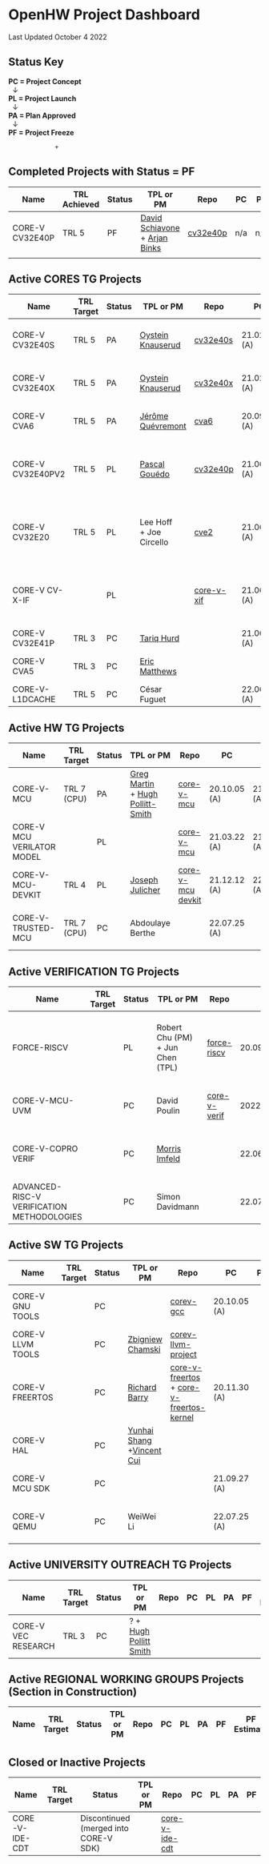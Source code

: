 # OpenHW Project Dashboard																												
																												
Last Updated October 4 2022																												
																												
## Status Key																												
**PC = Project Concept** 																												
&nbsp; &#8595;  																												
**PL = Project Launch**  																												
&nbsp; &#8595;  																												
**PA = Plan Approved**																												
&nbsp; &#8595;  																												
**PF = Project Freeze**																												
																												
				 +																								
## Completed Projects with Status = PF																												
|	Name	|	TRL Achieved	|	Status	|	TPL or PM	|	Repo	|	PC	|	PL	|	PA	|	PF	|	PF Estimate	|	Project Docs	|	RTD	|	Project Plan	|	Project Board	|
|	--------------------	|	--------------------	|	--------------------	|	--------------------	|	--------------------	|	--------------------	|	--------------------	|	--------------------	|	--------------------	|	--------------------	|	--------------------	|	--------------------	|	--------------------	|	--------------------	|
|	CORE-V CV32E40P        	|	TRL 5	|	PF	|	[David Schiavone](https://github.com/orgs/openhwgroup/people/davideschiavone) <br /> + [Arjan Binks](https://github.com/orgs/openhwgroup/people/Silabs-ArjanB)	|	[cv32e40p](https://github.com/openhwgroup/cv32e40p)	|	n/a	|	n/a	|	n/a	|	2021.01.20(A)	|	2021.01.20(A)	|	[CV32E40P Readme](https://github.com/openhwgroup/cv32e40p/blob/master/README.md)	|	[CV32E40P User Manual](https://readthedocs.com/projects/openhw-group-cv32e40p-user-manual/)	|		|		|
|		|		|		|		|		|		|		|		|		|		|		|		|		|		|
																												
## Active CORES TG Projects																												
|	Name	|	TRL Target	|	Status	|	TPL or PM	|	Repo	|	PC	|	PL	|	PA	|	PF	|	PF Estimate	|	Project Docs	|	RTD	|	Project Plan	|	Project Board	|
|	--------------------	|	--------------------	|	--------------------	|	--------------------	|	--------------------	|	--------------------	|	--------------------	|	--------------------	|	--------------------	|	--------------------	|	--------------------	|	--------------------	|	--------------------	|	--------------------	|
|	CORE-V CV32E40S 	|	TRL 5	|	PA	|	[Oystein Knauserud](https://github.com/silabs-oysteink) 	|	[cv32e40s](https://github.com/openhwgroup/cv32e40s)	|	21.02.22 (A)    	|	21.02.22 (A) 	|	21.03.22 (A)	|		|	2023 Q1	|	[CV32E40S Combined PPL/PL](https://github.com/openhwgroup/core-v-docs/blob/master/program/Project-Descriptions-and-Plans/CV32E40S/CV32E40S-PPL.md) <br /> +  [PA Slides](https://github.com/openhwgroup/core-v-docs/blob/master/program/Project-Descriptions-and-Plans/CV32E40S/CV32E40X_CV32E40S_project_plan.pdf)	|	[CV32E40S User Manual](https://readthedocs.com/projects/openhw-group-cv32e40s-user-manual/)	|	[PA Checklist](https://github.com/openhwgroup/core-v-docs/blob/master/program/Project-Descriptions-and-Plans/CV32E40S/CV32E40X_CV32E40S_PA.xlsx) 	|		|
|	CORE-V CV32E40X 	|	TRL 5	|	PA	|	[Oystein Knauserud](https://github.com/silabs-oysteink) 	|	[cv32e40x](https://github.com/openhwgroup/cv32e40x)	|	21.02.22 (A)    	|	21.02.22 (A) 	|	21.03.22 (A)	|		|		|	[CV32E40X Combined PPL/PL](https://github.com/openhwgroup/core-v-docs/blob/master/program/Project-Descriptions-and-Plans/CV32E40X/CV32E40X-PPL.md)  <br /> +  [PA Slides](https://github.com/openhwgroup/core-v-docs/blob/master/program/Project-Descriptions-and-Plans/CV32E40S/CV32E40X_CV32E40S_project_plan.pdf)	|	[CV32E40X User Manual](https://readthedocs.com/projects/openhw-group-cv32e40x-user-manual/)	|	[PA Checklist](https://github.com/openhwgroup/core-v-docs/blob/master/program/Project-Descriptions-and-Plans/CV32E40S/CV32E40X_CV32E40S_PA.xlsx) 	|		|
|	CORE-V CVA6	|	TRL 5	|	PA	|	[Jérôme Quévremont](https://github.com/orgs/openhwgroup/people/jquevremont) 	|	[cva6](https://github.com/openhwgroup/cva6) 	|	20.09.28 (A)	|	21.01.20(A)	|	22.02.28(A)	|		|		|	[CVA6 PPL](https://github.com/openhwgroup/core-v-docs/blob/master/program/Project-Descriptions-and-Plans/CVA6/CVA6-preliminary-project-proposal.md)<br/>[CVA6 PL](https://github.com/openhwgroup/core-v-docs/blob/master/program/Project-Descriptions-and-Plans/CVA6/CVA6-project-launch.pptx)	|	[CVA6 User Manual](https://readthedocs.com/projects/openhw-group-cva6-user-manual/)	|	[CVA6 PA](https://github.com/openhwgroup/core-v-docs/blob/master/program/Project-Descriptions-and-Plans/CVA6/CVA6-plan-approved-2022.md)	|	[CVA6 Kanban Board](https://github.com/orgs/openhwgroup/projects/3)	|
|	CORE-V CV32E40PV2  	|	TRL 5 	|	PL	|	[Pascal Gouédo](https://github.com/pascalgouedo)	|	[cv32e40p](https://github.com/openhwgroup/cv32e40p)    	|	21.06.28 (A)	|		|		|		|		|	[CV32E40Pv2 Project Concept](https://github.com/openhwgroup/core-v-docs/blob/master/program/Project-Descriptions-and-Plans/CV32E40Pv2/Project_Concept_for_CV32E40Pv2_June-28.md) <br /> + [PC presentation](https://github.com/openhwgroup/core-v-docs/blob/master/program/Project-Descriptions-and-Plans/CV32E40Pv2/CV32E40Pv2-Project-Concept-June-28-2021.pptx) <br /> + [PL slides](https://github.com/openhwgroup/core-v-docs/blob/master/program/Project-Descriptions-and-Plans/CV32E40Pv2/CV32E40Pv2-Project-Launch-Nov-22-2021.pptx) 	|		|	[CV32E40Pv2 Task List at PL](https://github.com/openhwgroup/core-v-docs/blob/master/program/Project-Descriptions-and-Plans/CV32E40Pv2/CV32E40Pv2-task-list.xlsx) 	|		|
|	CORE-V CV32E20  	|	TRL 5 	|	PL	|	Lee Hoff <br /> + Joe Circello	|	[cve2](https://github.com/openhwgroup/cve2)      	|	21.06.28 (A)	|	2022.02.28(A)  	|		|		|		|	[CV32E20 Project Concept](https://github.com/openhwgroup/core-v-docs/blob/master/program/Project-Descriptions-and-Plans/CVE20/Project-Concept-for-CV32E20.md)  <br /> + [CV32E20 Project Launch](https://github.com/openhwgroup/core-v-docs/blob/master/program/Project-Descriptions-and-Plans/CVE20/Project-Launch-for-CV32E20-220209.md)	|		|		|		|
|	CORE-V CV-X-IF  	|		|	PL	|		|	[core-v-xif](https://github.com/openhwgroup/core-v-xif)  	|	21.06.28 (A)	|	21.12.12 (A) 	|		|		|		|	[CV-X-IF Project Concept](https://github.com/openhwgroup/core-v-docs/blob/master/program/Project-Descriptions-and-Plans/CV-X-IF/CV_X_Interface_project_concept.pdf) <br /> +[CV-X-IF Project Launch](https://github.com/openhwgroup/core-v-docs/blob/master/program/Project-Descriptions-and-Plans/CV-X-IF/CV_X_Interface_project_launch.pdf)| 	|	[CV-X-IF User Manual](https://readthedocs.com/projects/openhw-group-core-v-xif/)	|		|		|
|	CORE-V CV32E41P  	|	TRL 3	|	PC	|	[Tariq Hurd](https://github.com/tariqkurd-repo)  	|		|	 21.06.28 (A)	|		|		|		|		|	[CV32E41P PC](https://github.com/openhwgroup/core-v-docs/blob/master/program/Project-Descriptions-and-Plans/CV32E41P/CV32E41P%20project%20proposal.md) 	|		|		|		|
|	CORE-V CVA5 	|	TRL 3	|	PC	|	[Eric Matthews](https://github.com/e-matthews)	|		|		|		|		|		|		|	[CVA5 PC](https://github.com/openhwgroup/core-v-docs/blob/master/program/Project-Descriptions-and-Plans/CORE-V%20CVA5/PC-Taiga-CVA5.md)  <br /> + [Taiga TWG pres.](https://github.com/openhwgroup/core-v-docs/blob/master/program/Project-Descriptions-and-Plans/CVA5/SFU_taiga_formal_overview_openhw-2021-28jun.pdf)	|		|		|		|
|	CORE-V-L1DCACHE	|	TRL 5	|	PC	|	César Fuguet 	|		|	22.06.27 (A)	|		|		|		|		|	[CORE-V L1 DACHE PC](https://github.com/openhwgroup/core-v-docs/blob/master/program/Project-Descriptions-and-Plans/CORE-V-L1-DCACHE/20220523-OHG-ProjectConcept-CEA_L1_Dcache.md)	|		|		|		|
																												
## Active HW TG Projects																												
|	Name	|	TRL Target 	|	Status	|	TPL or PM	|	Repo	|	PC	|	PL	|	PA	|	PF	|	PF Estimate	|	Project Docs	|	RTD	|	Project Plan	|	Project Board	|
|	--------------------	|	--------------------	|	--------------------	|	--------------------	|	--------------------	|	--------------------	|	--------------------	|	--------------------	|	--------------------	|	--------------------	|	--------------------	|	--------------------	|	--------------------	|	--------------------	|
|	CORE-V-MCU	|	TRL 7 (CPU)	|	PA	|	[Greg Martin](https://github.com/gmartin102) <br /> +   [Hugh Pollitt-Smith](https://github.com/orgs/openhwgroup/people/hpollittsmith) 	|	[core-v-mcu](https://github.com/openhwgroup/core-v-mcu) 	|	20.10.05 (A)    	|	21.04.26 (A) 	|	21.12.12 (A)	|		|		|	[Project Launch](https://github.com/openhwgroup/core-v-docs/blob/master/program/Project-Descriptions-and-Plans/CORE-V%20MCU%20SoC/MCU%20PL%20Document.md)  <br /> +      [Plan Approved](https://github.com/openhwgroup/core-v-docs/blob/master/program/Project-Descriptions-and-Plans/CORE-V%20MCU%20SoC/PA%20document%20Oct%2025%202021.md)	|		|	[CORE-V MCU Planning Spreadsheet](https://github.com/openhwgroup/core-v-docs/blob/master/program/Project-Descriptions-and-Plans/CORE-V%20MCU%20SoC/MCU%20SoC%20Project%20Plan%20at%20PL.xlsx)	|	[MCU Kanban Board](https://github.com/orgs/openhwgroup/projects/4)	|
|	CORE-V MCU VERILATOR MODEL  	|		|	PL	|		|	[core-v-mcu](https://github.com/openhwgroup/core-v-mcu)   	|	21.03.22 (A)	|	21.05.24 (A) 	|		|		|		|	[Verilator Modeling PL](https://github.com/openhwgroup/core-v-docs/blob/master/program/Project-Descriptions-and-Plans/Verilator%20Model/verilator-modeling-pl.md)	|		|		|		|
|	CORE-V-MCU-DEVKIT	|	TRL 4	|	PL	|	[Joseph Julicher](https://github.com/n9wxu)	|	[core-v-mcu devkit](https://github.com/openhwgroup/core-v-mcu-devkit)	|	21.12.12 (A)	|	22.06.27 (A)	|		|		|		|	[Project Concept](https://github.com/openhwgroup/core-v-docs/blob/master/program/Project-Descriptions-and-Plans/CORE-V-MCU-DEV-KIT/CORE-V_DEV-KIT_project_concept_approved.md) <br /> + [Project Launch](https://docs.google.com/document/d/15v-1zsUEahpGljZNWOrmNEDTp1RlQCiLntFuJ-Hcw0I/edit)	|		|		|		|
|	CORE-V-TRUSTED-MCU	|	TRL 7 (CPU)	|	PC	|	Abdoulaye Berthe	|		|	22.07.25 (A)	|		|		|		|		|	[CORE-V-MCU2 Project Concept](https://docs.google.com/document/d/1nW9rFAFHhNkNi53khY3hhynXaHIm4OqJ/edit)	|		|		|		|
																												
## Active VERIFICATION TG Projects																												
|	Name	|	TRL Target 	|	Status	|	TPL or PM	|	Repo	|	PC	|	PL	|	PA	|	PF	|	PF Estimate	|	Project Docs	|	RTD	|	Project Plan	|	Project Board	|
|	--------------------	|	--------------------	|	--------------------	|	--------------------	|	--------------------	|	--------------------	|	--------------------	|	--------------------	|	--------------------	|	--------------------	|	--------------------	|	--------------------	|	--------------------	|	--------------------	|
|	FORCE-RISCV  	|		|	PL	|	Robert Chu (PM) <br /> + Jun Chen (TPL)	|	[force-riscv](https://github.com/openhwgroup/force-riscv) 	|	20.09.28 (A)	|	20.10.26 (A)	|		|		|		|	[Force-Riscv PC](https://github.com/openhwgroup/core-v-docs/blob/master/program/Project-Descriptions-and-Plans/FORCE-RISCV/FORCE-RISCV-ISG-preliminary-project-proposal.md) <br /> + [Force-Riscv PL](https://github.com/openhwgroup/core-v-docs/blob/master/program/Project-Descriptions-and-Plans/FORCE-RISCV/FORCE-RISCV-ISG-project-proposal.md)	|		|	[Force-RiscV Feature List and Project Plan](https://github.com/openhwgroup/core-v-docs/blob/master/program/Project-Descriptions-and-Plans/FORCE-RISCV/FORCE-RISCV-ISG-Feature-Descriptions-and-Project-Plan.md)	|		|
|	CORE-V-MCU-UVM     	|		|	PC	|	David Poulin	|	[core-v-verif](https://github.com/openhwgroup/core-v-verif)   	|	2022.02.28(A)	|		|		|		|		|	[MCU UVM Project Concept](https://github.com/openhwgroup/core-v-docs/blob/master/program/Project-Descriptions-and-Plans/CORE-V-MCU-UVM/mcu_uvm_project_concept.md)	|		|		|		|
|	CORE-V-COPRO VERIF	|		|	PC	|	[Morris Imfeld](https://github.com/moimfeld)	|		|	22.06.27 (A)	|		|		|		|		|	[CORE-V-COPRO-VERIF PC](https://drive.google.com/drive/u/1/folders/1aKna8CIDdPWyBN8dTXdAlBUSOiGUj7LW)	|		|		|		|
|	ADVANCED-RISC-V VERIFICATION METHODOLOGIES	|		|	PC	|	Simon Davidmann	|		|	22.07.25 (A)	|		|		|		|		|	[ARVM PC](https://drive.google.com/file/d/1qmPsGV_N4kmc9zSqYOM-Rx2qwFpW-AmU/view)	|		|		|		|
																												
## Active SW TG Projects																												
|	Name	|	TRL Target 	|	Status	|	TPL or PM	|	Repo	|	PC	|	PL	|	PA	|	PF	|	PF Estimate	|	Project Docs	|	RTD	|	Project Plan	|	Project Board	|
|	--------------------	|	--------------------	|	--------------------	|	--------------------	|	--------------------	|	--------------------	|	--------------------	|	--------------------	|	--------------------	|	--------------------	|	--------------------	|	--------------------	|	--------------------	|	--------------------	|
|	CORE-V GNU TOOLS	|		|	PC	|		|	[corev-gcc](https://github.com/openhwgroup/corev-gcc)	|	20.10.05 (A)	|		|		|		|		|	[CORE-V GNU Tools PPL](https://github.com/openhwgroup/core-v-docs/tree/master/program/Project-Descriptions-and-Plans/CORE-V-GNU-Tools)	|		|		|		|
|	CORE-V LLVM TOOLS  	|		|	PC	|	[Zbigniew Chamski](https://github.com/PicoPET)  	|	[corev-llvm-project](https://github.com/openhwgroup/corev-llvm-project)   	|		|		|		|		|		|		|		|		|		|
|	CORE-V FREERTOS  	|		|	PC	|	[Richard Barry](https://github.com/RichardBarry)	|	[core-v-freertos](https://github.com/openhwgroup/core-v-freertos) <br /> +  [core-v-freertos-kernel](https://github.com/openhwgroup/core-v-freertos-kernel)	|	20.11.30 (A)	|		|		|		|		|	[Free RTOS PPL](https://github.com/openhwgroup/core-v-docs/blob/master/program/Project-Descriptions-and-Plans/Free%20RTOS/core-v-free-rtos-ppl.md)	|		|		|		|
|	CORE-V HAL   	|		|	PC	|	[Yunhai Shang](https://github.com/shangyunhai) <br /> +[Vincent Cui](https://github.com/VincentCui632)	|		|		|		|		|		|		|	 [HAL PC](https://github.com/openhwgroup/core-v-docs/blob/master/program/Project-Descriptions-and-Plans/CORE-V-HAL/Project-Concept-HAL.md) <br /> + [HAL PC reqs. pres.](https://github.com/openhwgroup/core-v-docs/blob/master/program/Project-Descriptions-and-Plans/CORE-V-HAL/Hardware%20-Abstraction-Layer-HAL-Requirements-for-PC.pptx)	|		|		|		|
|	CORE-V  MCU SDK  	|		|	PC	|		|		|	21.09.27 (A)	|		|		|		|		|	[SDK Project Concept](https://github.com/openhwgroup/core-v-docs/blob/master/program/Project-Descriptions-and-Plans/SDK/sdk-project-concept.md)	|		|		|		|
|	CORE-V QEMU	|		|	PC	|	WeiWei Li	|		|	22.07.25 (A)	|		|		|		|		|	[CORE-V-QEMU PC](https://docs.google.com/document/d/1BmFUVWGLJzyFt5Nm4RERkf7QWk-yEoaVK88GeVNwWTY/edit#heading=h.8jmm43f40zju)	|		|		|		|
																												
## Active UNIVERSITY OUTREACH TG Projects																												
|	Name	|	TRL Target 	|	Status	|	TPL or PM	|	Repo	|	PC	|	PL	|	PA	|	PF	|	PF Estimate	|	Project Docs	|	RTD	|	Project Plan	|	Project Board	|
|	--------------------	|	--------------------	|	--------------------	|	--------------------	|	--------------------	|	--------------------	|	--------------------	|	--------------------	|	--------------------	|	--------------------	|	--------------------	|	--------------------	|	--------------------	|	--------------------	|
|	CORE-V VEC RESEARCH  	|	TRL 3	|	PC	|	? + [Hugh Pollitt Smith](https://github.com/orgs/openhwgroup/people/hpollittsmith)   	|		|		|		|		|		|		|	[core-v-VEC research ppl](https://github.com/openhwgroup/core-v-docs/blob/master/program/Project-Descriptions-and-Plans/CORE-V%20VEC%20Research/PPL%20proposal%20for%20Core-V-VEC%20Research%20Project.md)	|		|		|		|
																												
## Active REGIONAL WORKING GROUPS Projects (Section in Construction)																												
|	Name	|	TRL Target 	|	Status	|	TPL or PM	|	Repo	|	PC	|	PL	|	PA	|	PF	|	PF Estimate	|	Project Docs	|	RTD	|	Project Plan	|	Project Board	|
|	--------------------	|	--------------------	|	--------------------	|	--------------------	|	--------------------	|	--------------------	|	--------------------	|	--------------------	|	--------------------	|	--------------------	|	--------------------	|	--------------------	|	--------------------	|	--------------------	|
																												
## Closed or Inactive Projects																												
|	Name	|	TRL Target	|	Status	|	TPL or PM	|	Repo	|	PC	|	PL	|	PA	|	PF	|	PF Estimate	|	Project Docs	|	RTD	|	Project Plan	|	Project Board	|
|	--------------------	|	--------------------	|	--------------------	|	--------------------	|	--------------------	|	--------------------	|	--------------------	|	--------------------	|	--------------------	|	--------------------	|	--------------------	|	--------------------	|	--------------------	|	--------------------	|
|	CORE-V-IDE-CDT  	|		|	Discontinued (merged into CORE-V SDK)	|		|	[core-v-ide-cdt](https://github.com/openhwgroup/core-v-ide-cdt) 	|		|		|		|		|		|		|		|		|		|
